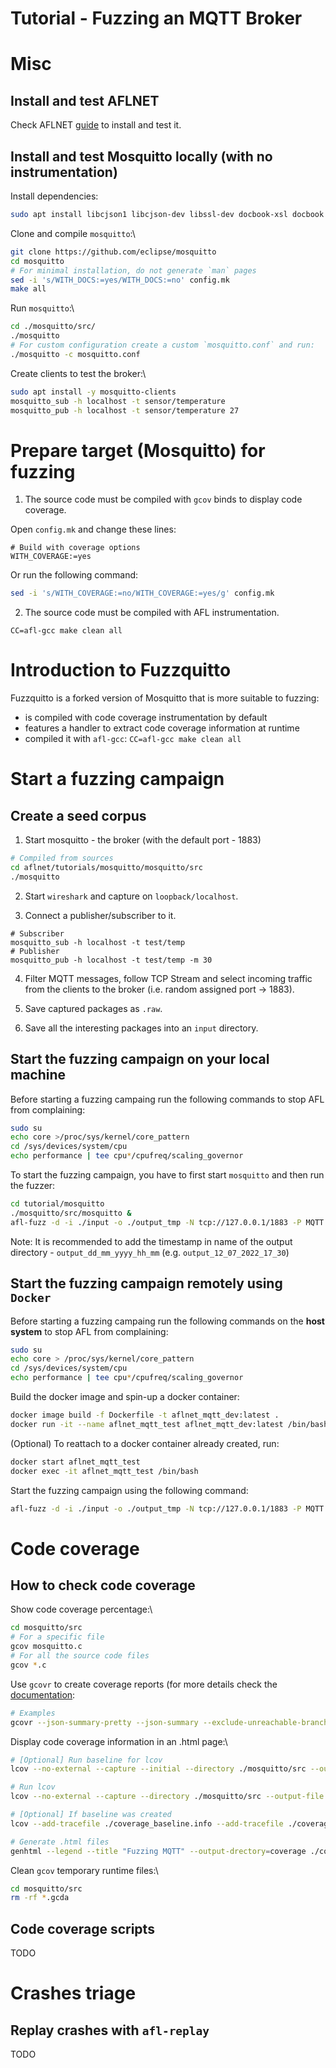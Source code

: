 # Tutorial - Fuzzing an MQTT Broker

# Misc

## Install and test AFLNET
Check AFLNET [guide](https://github.com/aflnet/aflnet#installation-tested-on-ubuntu-1804--1604-64-bit) to install and test it.

## Install and test Mosquitto locally (with no instrumentation)

Install dependencies:
```bash 
sudo apt install libcjson1 libcjson-dev libssl-dev docbook-xsl docbook xsltproc
```

Clone and compile `mosquitto`:\\
```bash
git clone https://github.com/eclipse/mosquitto
cd mosquitto
# For minimal installation, do not generate `man` pages
sed -i 's/WITH_DOCS:=yes/WITH_DOCS:=no' config.mk
make all
```

Run `mosquitto`:\\
```bash
cd ./mosquitto/src/
./mosquitto
# For custom configuration create a custom `mosquitto.conf` and run:
./mosquitto -c mosquitto.conf
```

Create clients to test the broker:\\
```bash
sudo apt install -y mosquitto-clients
mosquitto_sub -h localhost -t sensor/temperature 
mosquitto_pub -h localhost -t sensor/temperature 27
```

# Prepare target (Mosquitto) for fuzzing

1. The source code must be compiled with `gcov` binds to display code coverage.

Open `config.mk` and change these lines:

```
# Build with coverage options
WITH_COVERAGE:=yes
```

Or run the following command:
``` bash
sed -i 's/WITH_COVERAGE:=no/WITH_COVERAGE:=yes/g' config.mk
```

2. The source code must be compiled with AFL instrumentation.

```
CC=afl-gcc make clean all
```

# Introduction to Fuzzquitto

Fuzzquitto is a forked version of Mosquitto that is more suitable to fuzzing:
 * is compiled with code coverage instrumentation by default
 * features a handler to extract code coverage information at runtime
 * compiled it with `afl-gcc`: `CC=afl-gcc make clean all` 

# Start a fuzzing campaign

## Create a seed corpus

1. Start mosquitto - the broker (with the default port - 1883) 

```bash
# Compiled from sources
cd aflnet/tutorials/mosquitto/mosquitto/src
./mosquitto
```

2. Start `wireshark` and capture on `loopback/localhost`.

3. Connect a publisher/subscriber to it.

```
# Subscriber
mosquitto_sub -h localhost -t test/temp
# Publisher
mosquitto_pub -h localhost -t test/temp -m 30
```

4. Filter MQTT messages, follow TCP Stream and select incoming traffic from the clients to the broker (i.e. random assigned port -> 1883).

5. Save captured packages as `.raw`.

6. Save all the interesting packages into an `input` directory.

## Start the fuzzing campaign on your local machine

Before starting a fuzzing campaing run the following commands to stop AFL from complaining:
```bash
sudo su
echo core >/proc/sys/kernel/core_pattern
cd /sys/devices/system/cpu
echo performance | tee cpu*/cpufreq/scaling_governor
```

To start the fuzzing campaign, you have to first start `mosquitto` and then run the fuzzer:
```bash
cd tutorial/mosquitto
./mosquitto/src/mosquitto &
afl-fuzz -d -i ./input -o ./output_tmp -N tcp://127.0.0.1/1883 -P MQTT -D 10000 -q 3 -s 3 -E -K -R -W 30 ./mosquitto/src/mosquitto 
```

Note: It is recommended to add the timestamp in name of the output directory - `output_dd_mm_yyyy_hh_mm` (e.g. `output_12_07_2022_17_30`)

## Start the fuzzing campaign remotely using `Docker`

Before starting a fuzzing campaing run the following commands on the **host system** to stop AFL from complaining:
```bash
sudo su
echo core > /proc/sys/kernel/core_pattern
cd /sys/devices/system/cpu
echo performance | tee cpu*/cpufreq/scaling_governor
```

Build the docker image and spin-up a docker container:
```bash
docker image build -f Dockerfile -t aflnet_mqtt_dev:latest . 
docker run -it --name aflnet_mqtt_test aflnet_mqtt_dev:latest /bin/bash
```

(Optional) To reattach to a docker container already created, run:
```bash
docker start aflnet_mqtt_test
docker exec -it aflnet_mqtt_test /bin/bash
```

Start the fuzzing campaign using the following command:
```bash
afl-fuzz -d -i ./input -o ./output_tmp -N tcp://127.0.0.1/1883 -P MQTT -D 10000 -q 3 -s 3 -E -K -R -W 30 ./mosquitto/src/mosquitto
```

# Code coverage

## How to check code coverage

Show code coverage percentage:\\
```bash
cd mosquitto/src
# For a specific file
gcov mosquitto.c
# For all the source code files
gcov *.c
```

Use `gcovr` to create coverage reports (for more details check the [documentation](https://gcovr.com/en/stable/getting-started.html):
```bash
# Examples
gcovr --json-summary-pretty --json-summary --exclude-unreachable-branches --exclude-throw-branches --root mosquitto/src/
```

Display code coverage information in an .html page:\\
```bash
# [Optional] Run baseline for lcov 
lcov --no-external --capture --initial --directory ./mosquitto/src --output-file ./coverage_baseline.info

# Run lcov
lcov --no-external --capture --directory ./mosquitto/src --output-file ./coverage.info

# [Optional] If baseline was created
lcov --add-tracefile ./coverage_baseline.info --add-tracefile ./coverage_test.info --output-file ./coverage.info

# Generate .html files
genhtml --legend --title "Fuzzing MQTT" --output-drectory=coverage ./coverage.info
```

Clean `gcov` temporary runtime files:\\
```bash
cd mosquitto/src
rm -rf *.gcda
``` 

## Code coverage scripts

TODO

# Crashes triage

## Replay crashes with `afl-replay`

TODO
